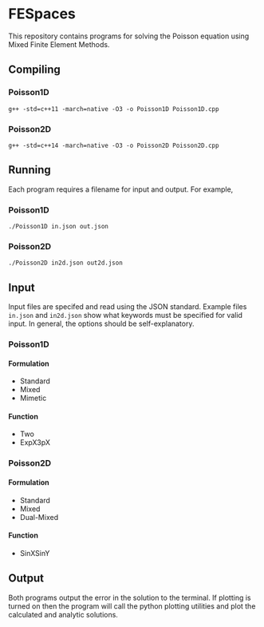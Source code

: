 # FESpaces

This repository contains programs for solving the Poisson equation using Mixed Finite Element Methods.

## Compiling

### Poisson1D

`g++ -std=c++11 -march=native -O3 -o Poisson1D Poisson1D.cpp`

### Poisson2D

`g++ -std=c++14 -march=native -O3 -o Poisson2D Poisson2D.cpp`

## Running

Each program requires a filename for input and output.
For example,

### Poisson1D

`./Poisson1D in.json out.json`

### Poisson2D

`./Poisson2D in2d.json out2d.json`

## Input

Input files are specifed and read using the JSON standard.
Example files `in.json` and `in2d.json` show what keywords must be specified for valid input.
In general, the options should be self-explanatory.

### Poisson1D

#### Formulation
 - Standard
 - Mixed
 - Mimetic

#### Function
 - Two
 - ExpX3pX

### Poisson2D

#### Formulation
 - Standard
 - Mixed
 - Dual-Mixed

#### Function
 - SinXSinY

## Output

Both programs output the error in the solution to the terminal.
If plotting is turned on then the program will call the python plotting utilities
and plot the calculated and analytic solutions.
